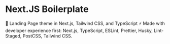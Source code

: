 # Next.JS Boilerplate

🚀 Landing Page theme in Next.js, Tailwind CSS, and TypeScript ⚡️ Made with developer experience first: Next.js, TypeScript, ESLint, Prettier, Husky, Lint-Staged, PostCSS, Tailwind CSS.
